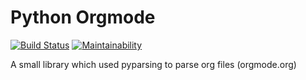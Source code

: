 # Python Orgmode
[![Build Status](https://travis-ci.org/pirackr/python_orgmode.svg?branch=master)](https://travis-ci.org/pirackr/python_orgmode)
[![Maintainability](https://api.codeclimate.com/v1/badges/8aafd47f7c98e76a865b/maintainability)](https://codeclimate.com/github/pirackr/python_orgmode/maintainability)

A small library which used pyparsing to parse org files (orgmode.org)
